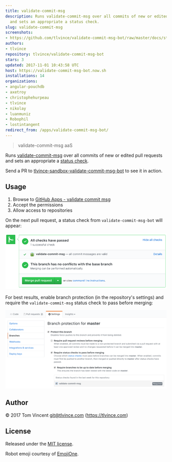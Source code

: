 ```yaml
---
title: validate-commit-msg
description: Runs validate-commit-msg over all commits of new or edited pull requests
  and sets an appropriate a status check.
slug: validate-commit-msg
screenshots:
- https://github.com/tlvince/validate-commit-msg-bot/raw/master/docs/status-check-screenshot.png
authors:
- tlvince
repository: tlvince/validate-commit-msg-bot
stars: 3
updated: 2017-11-01 10:43:58 UTC
host: https://validate-commit-msg-bot.now.sh
installations: 14
organizations:
- angular-pouchdb
- axetroy
- christophehurpeau
- tlvince
- nikolay
- luanmuniz
- Robophil
- lostintangent
redirect_from: /apps/validate-commit-msg-bot/
---
```


> validate-commit-msg aaS

Runs [validate-commit-msg][] over all commits of new or edited pull requests and sets an appropriate a [status check][].

Send a PR to [tlvince-sandbox-validate-commit-msg-bot][] to see it in action.

[status check]: https://developer.github.com/v3/repos/statuses/
[validate-commit-msg]: https://github.com/conventional-changelog/validate-commit-msg
[tlvince-sandbox-validate-commit-msg-bot]: https://github.com/tlvince/tlvince-sandbox-validate-commit-msg-bot

## Usage

1. Browse to [GitHub Apps - validate commit msg][apps]
2. Accept the permissions
3. Allow access to repositories

On the next pull request, a status check from `validate-commit-msg-bot` will appear:

![status-check-screenshot][]

For best results, enable branch protection (in the repository's settings) and require the `validate-commit-msg` status check to pass before merging:

![branch-protection-screenshot][]

[apps]: https://github.com/apps/validate-commit-msg
[status-check-screenshot]: https://raw.githubusercontent.com/tlvince/validate-commit-msg-bot/master/docs/status-check-screenshot.png
[branch-protection-screenshot]: https://raw.githubusercontent.com/tlvince/validate-commit-msg-bot/master/docs/branch-protection-screenshot.png

## Author

© 2017 Tom Vincent <git@tlvince.com> (https://tlvince.com)

## License

Released under the [MIT license](https://tlvince.mit-license.org).

Robot emoji courtesy of [EmojiOne](https://www.emojione.com/emoji/1f916).
